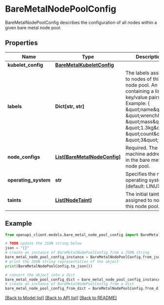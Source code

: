 # BareMetalNodePoolConfig

BareMetalNodePoolConfig describes the configuration of all nodes within a given bare metal node pool.

## Properties

Name | Type | Description | Notes
------------ | ------------- | ------------- | -------------
**kubelet_config** | [**BareMetalKubeletConfig**](BareMetalKubeletConfig.md) |  | [optional] 
**labels** | **Dict[str, str]** | The labels assigned to nodes of this node pool. An object containing a list of key/value pairs. Example: { \&quot;name\&quot;: \&quot;wrench\&quot;, \&quot;mass\&quot;: \&quot;1.3kg\&quot;, \&quot;count\&quot;: \&quot;3\&quot; }. | [optional] 
**node_configs** | [**List[BareMetalNodeConfig]**](BareMetalNodeConfig.md) | Required. The list of machine addresses in the bare metal node pool. | [optional] 
**operating_system** | **str** | Specifies the nodes operating system (default: LINUX). | [optional] 
**taints** | [**List[NodeTaint]**](NodeTaint.md) | The initial taints assigned to nodes of this node pool. | [optional] 

## Example

```python
from openapi_client.models.bare_metal_node_pool_config import BareMetalNodePoolConfig

# TODO update the JSON string below
json = "{}"
# create an instance of BareMetalNodePoolConfig from a JSON string
bare_metal_node_pool_config_instance = BareMetalNodePoolConfig.from_json(json)
# print the JSON string representation of the object
print(BareMetalNodePoolConfig.to_json())

# convert the object into a dict
bare_metal_node_pool_config_dict = bare_metal_node_pool_config_instance.to_dict()
# create an instance of BareMetalNodePoolConfig from a dict
bare_metal_node_pool_config_from_dict = BareMetalNodePoolConfig.from_dict(bare_metal_node_pool_config_dict)
```
[[Back to Model list]](../README.md#documentation-for-models) [[Back to API list]](../README.md#documentation-for-api-endpoints) [[Back to README]](../README.md)


